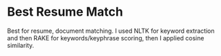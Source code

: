 # Best Resume Match
Best for resume, document matching.
I used NLTK for keyword extraction and then RAKE for keywords/keyphrase scoring, then I applied cosine similarity.
